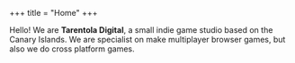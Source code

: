 +++
title = "Home"
+++

Hello! We are __Tarentola Digital__, a small indie game studio based on the Canary Islands.
We are specialist on make multiplayer browser games, but also we do cross platform games.
